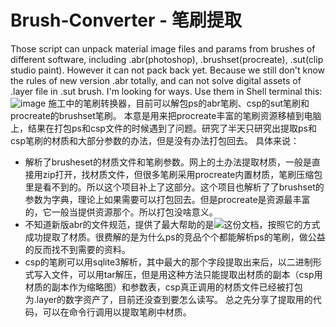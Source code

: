 # Brush-Converter - 笔刷提取

Those script can unpack material image files and params from brushes of different software, including .abr(photoshop), .brushset(procreate), .sut(clip studio paint). However it can not pack back yet. Because we still don't know the rules of new version .abr totally, and can not solve digital assets of .layer file in .sut brush. I'm looking for ways. 
Use them in Shell terminal this:
![image](https://github.com/user-attachments/assets/05da91b6-a759-4768-833c-169487428270)
施工中的笔刷转换器，目前可以解包ps的abr笔刷、csp的sut笔刷和procreate的brushset笔刷。
本意是用来把procreate丰富的笔刷资源移植到电脑上，结果在打包ps和csp文件的时候遇到了问题。研究了半天只研究出提取ps和csp笔刷的材质和大部分参数的办法，但是没有办法打包回去。
具体来说：
- 解析了brusheset的材质文件和笔刷参数。网上的土办法提取材质，一般是直接用zip打开，找材质文件，但很多笔刷采用procreate内置材质，笔刷压缩包里是看不到的。所以这个项目补上了这部分。这个项目也解析了了brushset的参数为字典，理论上如果需要可以打包回去。但是procreate是资源最丰富的，它一般当提供资源那个。所以打包没啥意义。
- 不知道新版abr的文件规范，提供了最大帮助的是![这份文档](http://fileformats.archiveteam.org/wiki/Photoshop_brush)，按照它的方式成功提取了材质。很费解的是为什么ps的竞品个个都能解析ps的笔刷，做公益的反而找不到需要的资料。
- csp的笔刷可以用sqlite3解析，其中最大的那个字段提取出来后，以二进制形式写入文件，可以用tar解压，但是用这种方法只能提取出材质的副本（csp用材质的副本作为缩略图）和参数表，csp真正调用的材质文件已经被打包为.layer的数字资产了，目前还没查到要怎么读写。
总之先分享了提取用的代码，可以在命令行调用以提取笔刷中材质。
